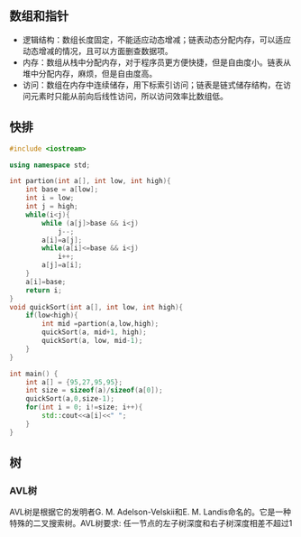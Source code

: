 ## 数组和指针
- 逻辑结构：数组长度固定，不能适应动态增减；链表动态分配内存，可以适应动态增减的情况，且可以方面删查数据项。
- 内存：数组从栈中分配内存，对于程序员更方便快捷，但是自由度小。链表从堆中分配内存，麻烦，但是自由度高。
- 访问：数组在内存中连续储存，用下标索引访问；链表是链式储存结构，在访问元素时只能从前向后线性访问，所以访问效率比数组低。

## 快排
```c++
#include <iostream>

using namespace std;

int partion(int a[], int low, int high){
    int base = a[low];
    int i = low;
    int j = high;
    while(i<j){
        while (a[j]>base && i<j)
            j--;
        a[i]=a[j];
        while(a[i]<=base && i<j)
            i++;
        a[j]=a[i];
    }
    a[i]=base;
    return i;
}
void quickSort(int a[], int low, int high){
    if(low<high){
        int mid =partion(a,low,high);
        quickSort(a, mid+1, high);
        quickSort(a, low, mid-1);
    }
}

int main() {
    int a[] = {95,27,95,95};
    int size = sizeof(a)/sizeof(a[0]);
    quickSort(a,0,size-1);
    for(int i = 0; i!=size; i++){
        std::cout<<a[i]<<" ";
    }
}

```
## 树

### AVL树
AVL树是根据它的发明者G. M. Adelson-Velskii和E. M. Landis命名的。它是一种特殊的二叉搜索树。AVL树要求: 任一节点的左子树深度和右子树深度相差不超过1
